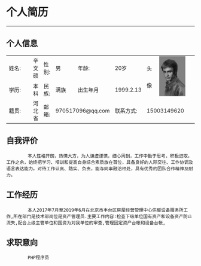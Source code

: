 # 个人简历

---
## 个人信息
<table>
<tr>
    <td width="70px">姓名:</td>
    <td>辛文硕</td>
    <td>性别:</td>
    <td>男</td>
   <td>年龄:</td>
    <td>20岁</td>
     <td rowspan="2" width="20px" style="line-height:45px"> 头 像</td>
    <td rowspan="2" width="100px"><img src="./touxiang.jpg" width="70px"></td> 
</tr>
<tr>
    <td>学历:</td>
    <td>本科</td>
    <td>民族:</td>
    <td>满族</td>
    <td>出生年月</td>
    <td>1999.2.13</td>
</tr>
<tr>
    <td>籍贯:</td>
    <td>河北省</td>
    <td>邮箱:</td>
    <td colspan="2">970517096@qq.com</td>
    <td>联系方式:</td>
    <td colspan="2">15003149620</td>
</tr>
</table>

## 自我评价

```
		本人性格开朗，热情大方，为人谦虚谨慎，细心周到，工作中勤于思考，积极进取。工作之余，始终把学习、培训和提高自身综合素质放在首位，具备良好的人际交往、工作协调及语言表达能力。对待工作认真、踏实、负责，能与同事融洽相处，具有优秀的团队合作精神及耐力。
```

## 工作经历

```
		本人2017年7月至2019年6月在北京市丰台区房屋经营管理中心供暖设备服务所工作,所在部门是技术部岗位是资产管理员.主要工作内容:检查下级单位国有资产和设备资产防止流失,配合上级主管单位和国资为对我单位的审查,管理固定资产台帐和设备台帐,
```

## 求职意向

```
		PHP程序员 
```

